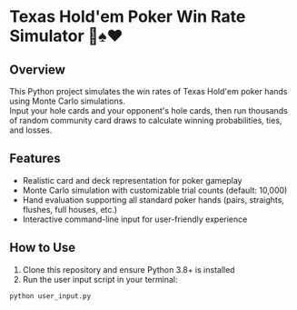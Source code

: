 # Texas Hold'em Poker Win Rate Simulator 🎲♠️♥️

## Overview
This Python project simulates the win rates of Texas Hold'em poker hands using Monte Carlo simulations.  
Input your hole cards and your opponent's hole cards, then run thousands of random community card draws to calculate winning probabilities, ties, and losses.

## Features
- Realistic card and deck representation for poker gameplay  
- Monte Carlo simulation with customizable trial counts (default: 10,000)  
- Hand evaluation supporting all standard poker hands (pairs, straights, flushes, full houses, etc.)  
- Interactive command-line input for user-friendly experience

## How to Use
1. Clone this repository and ensure Python 3.8+ is installed  
2. Run the user input script in your terminal:

```bash
python user_input.py
